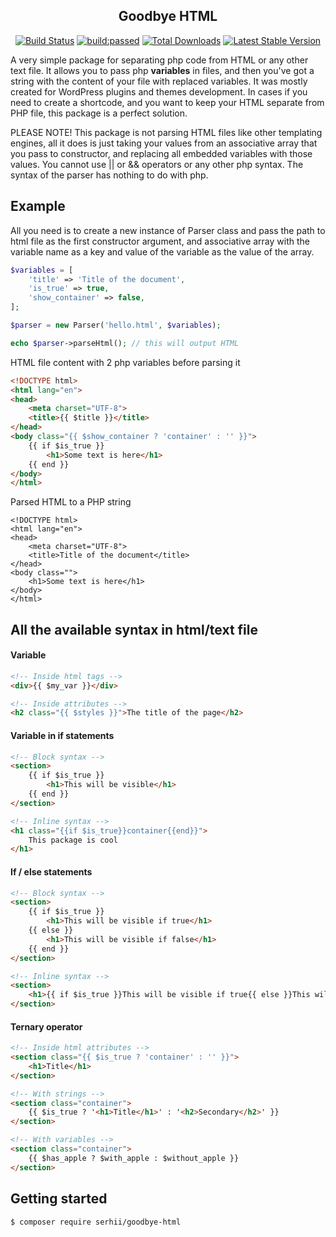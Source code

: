 <h2 align="center">Goodbye HTML</h2>

<p align="center">
    <a href="https://actions-badge.atrox.dev/SerhiiCho/goodbye-html/goto"><img alt="Build Status" src="https://img.shields.io/endpoint.svg?url=https%3A%2F%2Factions-badge.atrox.dev%2FSerhiiCho%2Fgoodbye-html%2Fbadge&style=flat" /></a>
    <a href="https://travis-ci.org/serhii/goodbye-html"><img src="https://travis-ci.org/SerhiiCho/goodbye-html.svg?branch=master" alt="build:passed"></a>
    <a href="https://packagist.org/packages/serhii/goodbye-html"><img src="https://poser.pugx.org/serhii/goodbye-html/d/total.svg" alt="Total Downloads"></a>
    <a href="https://packagist.org/packages/serhii/goodbye-html"><img src="https://poser.pugx.org/serhii/goodbye-html/v/stable.svg" alt="Latest Stable Version"></a>
</p>

A very simple package for separating php code from HTML or any other text file. It allows you to pass php **variables** in files, and then you've got a string with the content of your file with replaced variables. It was mostly created for WordPress plugins and themes development. In cases if you need to create a shortcode, and you want to keep your HTML separate from PHP file, this package is a perfect solution.

PLEASE NOTE! This package is not parsing HTML files like other templating engines, all it does is just taking your values from an associative array that you pass to constructor, and replacing all embedded variables with those values. You cannot use || or && operators or any other php syntax. The syntax of the parser has nothing to do with php.

## Example
All you need is to create a new instance of Parser class and pass the path to html file as the first constructor argument, and associative array with the variable name as a key and value of the variable as the value of the array.

```php
$variables = [
    'title' => 'Title of the document',
    'is_true' => true,
    'show_container' => false,
];

$parser = new Parser('hello.html', $variables);

echo $parser->parseHtml(); // this will output HTML
```

HTML file content with 2 php variables before parsing it
```html
<!DOCTYPE html>
<html lang="en">
<head>
    <meta charset="UTF-8">
    <title>{{ $title }}</title>
</head>
<body class="{{ $show_container ? 'container' : '' }}">
    {{ if $is_true }}
        <h1>Some text is here</h1>
    {{ end }}
</body>
</html>
```

Parsed HTML to a PHP string
```text
<!DOCTYPE html>
<html lang="en">
<head>
    <meta charset="UTF-8">
    <title>Title of the document</title>
</head>
<body class="">
    <h1>Some text is here</h1>
</body>
</html>
```

## All the available syntax in html/text file

#### Variable

```html
<!-- Inside html tags -->
<div>{{ $my_var }}</div>
```

```html
<!-- Inside attributes -->
<h2 class="{{ $styles }}">The title of the page</h2>
```

#### Variable in if statements

```html
<!-- Block syntax -->
<section>
    {{ if $is_true }}
        <h1>This will be visible</h1>
    {{ end }}
</section>
```

```html
<!-- Inline syntax -->
<h1 class="{{if $is_true}}container{{end}}">
    This package is cool
</h1>
```

#### If / else statements

```html
<!-- Block syntax -->
<section>
    {{ if $is_true }}
        <h1>This will be visible if true</h1>
    {{ else }}
        <h1>This will be visible if false</h1>
    {{ end }}
</section>
```

```html
<!-- Inline syntax -->
<section>
    <h1>{{ if $is_true }}This will be visible if true{{ else }}This will be visible if false {{ end }}</h1>
</section>
```

#### Ternary operator

```html
<!-- Inside html attributes -->
<section class="{{ $is_true ? 'container' : '' }}">
    <h1>Title</h1>
</section>
```

```html
<!-- With strings -->
<section class="container">
    {{ $is_true ? '<h1>Title</h1>' : '<h2>Secondary</h2>' }}
</section>
```

```html
<!-- With variables -->
<section class="container">
    {{ $has_apple ? $with_apple : $without_apple }}
</section>
```

## Getting started
```bash
$ composer require serhii/goodbye-html
```
